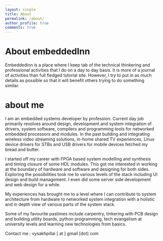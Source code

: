 ```yaml
---
layout: single
title: About
permalink: /about/
author_profile: true
comments: true
---
```


<style>
div {
    text-align: justify;
    text-justify: inter-word;
}
</style>

# About embeddedInn

Embeddedinn is a place where I keep tab of the technical thinkering and professional activities that I do on a day to day basis. It is more of a journal of activities than full fledged tutorial site. However, I try to put in as much details as possible so that it will benefit others trying to do something similar. 

# about me

I am an embedded systems developer by profession. Current day job primarily revolves around design, development and system integration of drivers, system software, compilers and programming tools for networked embedded processors and modules. In the past building and integrating wireless video streaming solutions, in-home shared TV experiences, Linux device drivers for STBs and USB drivers for mobile devices fetched my bread and butter. 

I started off my career with FPGA based system modelling and synthesis and timing closure of some HDL modules. This got me interested in working at the boundary of hardware and software and designing for both sides. Exploring the possibilities took me to various levels of the stack including UI design and build management. I even did some server side development and web design for a while. 

My experiences has brought me to a level where I can contribute to system architecture from hardware to networked system integration with a holistic and in depth view of various parts of the system stack. 

Some of my favourite pastimes include carpentry, tinkering with PCB design and building utility boards, python programming, tech evangelism at university levels and learning new technologies from basics.

Contact me : vysakhpillai [ at ] gmail [dot] com
